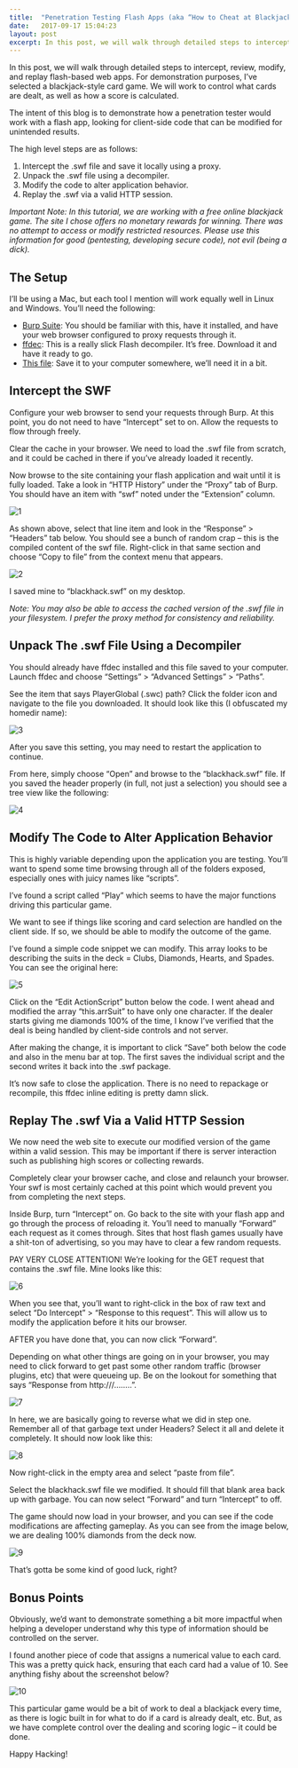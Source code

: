 ```yaml
---
title:  "Penetration Testing Flash Apps (aka “How to Cheat at Blackjack”)"
date:   2017-09-17 15:04:23
layout: post
excerpt: In this post, we will walk through detailed steps to intercept, review, modify, and replay flash-based web apps. For demonstration purposes, I’ve selected a blackjack-style card game.
---
```

In this post, we will walk through detailed steps to intercept, review, modify, and replay flash-based web apps. For demonstration purposes, I’ve selected a blackjack-style card game. We will work to control what cards are dealt, as well as how a score is calculated.

The intent of this blog is to demonstrate how a penetration tester would work with a flash app, looking for client-side code that can be modified for unintended results.

The high level steps are as follows:

1. Intercept the .swf file and save it locally using a proxy.
2. Unpack the .swf file using a decompiler.
3. Modify the code to alter application behavior.
4. Replay the .swf via a valid HTTP session.

*Important Note: In this tutorial, we are working with a free online blackjack game. The site I chose offers no monetary rewards for winning. There was no attempt to access or modify restricted resources. Please use this information for good (pentesting, developing secure code), not evil (being a dick).*

## The Setup

I’ll be using a Mac, but each tool I mention will work equally well in Linux and Windows. You’ll need the following:

- [Burp Suite](https://portswigger.net/burp): You should be familiar with this, have it installed, and have your web browser configured to proxy requests through it.
- [ffdec](https://www.free-decompiler.com/flash/): This is a really slick Flash decompiler. It’s free. Download it and have it ready to go.
- [This file](https://fpdownload.macromedia.com/get/flashplayer/updaters/27/playerglobal27_0.swc): Save it to your computer somewhere, we’ll need it in a bit.

## Intercept the SWF

Configure your web browser to send your requests through Burp. At this point, you do not need to have “Intercept” set to on. Allow the requests to flow through freely.

Clear the cache in your browser. We need to load the .swf file from scratch, and it could be cached in there if you’ve already loaded it recently.

Now browse to the site containing your flash application and wait until it is fully loaded. Take a look in “HTTP History” under the “Proxy” tab of Burp. You should have an item with “swf” noted under the “Extension” column.

![1](/images/post-flash/1.png)

As shown above, select that line item and look in the “Response” > “Headers” tab below. You should see a bunch of random crap – this is the compiled content of the swf file. Right-click in that same section and choose “Copy to file” from the context menu that appears.

![2](/images/post-flash/2.png)

I saved mine to “blackhack.swf” on my desktop.

*Note: You may also be able to access the cached version of the .swf file in your filesystem. I prefer the  proxy method for consistency and reliability.*

## Unpack The .swf File Using a Decompiler

You should already have ffdec installed and this file saved to your computer. Launch ffdec and choose “Settings” > “Advanced Settings” > “Paths”.

See the item that says PlayerGlobal (.swc) path? Click the folder icon and navigate to the file you downloaded. It should look like this (I obfuscated my homedir name):

![3](/images/post-flash/3.png)

After you save this setting, you may need to restart the application to continue.

From here, simply choose “Open” and browse to the “blackhack.swf” file. If you saved the header properly (in full, not just a selection) you should see a tree view like the following:

![4](/images/post-flash/4.png)

## Modify The Code to Alter Application Behavior

This is highly variable depending upon the application you are testing. You’ll want to spend some time browsing through all of the folders exposed, especially ones with juicy names like “scripts”.

I’ve found a script called “Play” which seems to have the major functions driving this particular game.

We want to see if things like scoring and card selection are handled on the client side. If so, we should be able to modify the outcome of the game.

I’ve found a simple code snippet we can modify. This array looks to be describing the suits in the deck = Clubs, Diamonds, Hearts, and Spades. You can see the original here:

![5](/images/post-flash/5.png)

Click on the “Edit ActionScript” button below the code. I went ahead and modified the array “this.arrSuit” to have only one character. If the dealer starts giving me diamonds 100% of the time, I know I’ve verified that the deal is being handled by client-side controls and not server.

After making the change, it is important to click “Save” both below the code and also in the menu bar at top. The first saves the individual script and the second writes it back into the .swf package.

It’s now safe to close the application. There is no need to repackage or recompile, this ffdec inline editing is pretty damn slick.

## Replay The .swf Via a Valid HTTP Session

We now need the web site to execute our modified version of the game within a valid session. This may be important if there is server interaction such as publishing high scores or collecting rewards.

Completely clear your browser cache, and close and relaunch your browser. Your swf is most certainly cached at this point which would prevent you from completing the next steps.

Inside Burp, turn “Intercept” on. Go back to the site with your flash app and go through the process of reloading it. You’ll need to manually “Forward” each request as it comes through. Sites that host flash games usually have a shit-ton of advertising, so you may have to clear a few random requests.

PAY VERY CLOSE ATTENTION! We’re looking for the GET request that contains the .swf file. Mine looks like this:

![6](/images/post-flash/6.png)

When you see that, you’ll want to right-click in the box of raw text and select “Do Intercept” > “Response to this request”. This will allow us to modify the application before it hits our browser.

AFTER you have done that, you can now click “Forward”.

Depending on what other things are going on in your browser, you may need to click forward to get past some other random traffic (browser plugins, etc) that were queueing up. Be on the lookout for something that says “Response from http:///……..<your swf file>”.

![7](/images/post-flash/7.png)

In here, we are basically going to reverse what we did in step one. Remember all of that garbage text under Headers? Select it all and delete it completely. It should now look like this:

![8](/images/post-flash/8.png)

Now right-click in the empty area and select “paste from file”.

Select the blackhack.swf file we modified. It should fill that blank area back up with garbage. You can now select “Forward” and turn “Intercept” to off.

The game should now load in your browser, and you can see if the code modifications are affecting gameplay. As you can see from the image below, we are dealing 100% diamonds from the deck now.

![9](/images/post-flash/9.png)

That’s gotta be some kind of good luck, right?

## Bonus Points

Obviously, we’d want to demonstrate something a bit more impactful when helping a developer understand why this type of information should be controlled on the server.

I found another piece of code that assigns a numerical value to each card. This was a pretty quick hack, ensuring that each card had a value of 10. See anything fishy about the screenshot below?

![10](/images/post-flash/10.png)

This particular game would be a bit of work to deal a blackjack every time, as there is logic built in for what to do if a card is already dealt, etc. But, as we have complete control over the dealing and scoring logic – it could be done.

Happy Hacking!

